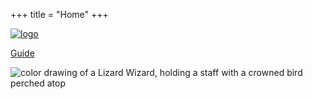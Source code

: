 +++
title = "Home"
+++

[![logo](https://i.imgur.com/2BYHA6U.png)](https://github.com/kglw-dot-net "development on GitHub")

[Guide](/gizzverse-guide)

![color drawing of a Lizard Wizard, holding a staff with a crowned bird perched atop](https://i.imgur.com/O6IiXhz.png)

<!--
Setlists
--------

### 2022.11.02 Red Rocks, Morrison, CO

**(Soundcheck)** Down the Sink

**(Set 1)** Murder of the Universe suite (Digital Black » Han-Tyumi the Confused Cyborg » Soy‐Protein Munt Machine » Vomit Coffin » Murder of the Universe), Blame it on the Weather, Work This Time, Lava, Cut Throat Boogie » Wah Wah1 » Road Train, Sadie Sorceress2, Self-Immolate3, Her & I4, Hot Wax, Crumbling Castle » The Fourth Colour

**(Setbreak)** Timeland

**(Set 2)** Head On/Pill5 » Am I in Heaven?, Venusian 1 » Venusian 2, Billabong Valley, Minimum Brain Size, Static Electricity, Let Me Mend the Past6, Alter Me III7 » Altered Beast IV8, Float Along — Fill Your Lungs

Notes:  
1: The River tease  
2: The Grim Reaper tease  
3: Moby Dick (Led Zeppelin) tease  
4: Slow Jam 1, Cut Throat Boogie teases  
5: Star-Spangled Banner tease  
6: dedicated to Edith  
7: Hot Water, Hypertension teases; unfinished  
8: with Leah Senior

### 2022.10.31 The Criterion, Oklahoma City, OK

Robot Stop » Gamma Knife » People-Vultures, Mr. Beat » Ice V, Alter Me II » Altered Beast III » Alter Me III » Altered Beast IV, Lava, Let Me Mend the Past, Doom City, Minimum Brain Size, Oddlife, Magenta Mountain, Self-Immolate, Gaia

Notes: Alter Me I tease in Gamma Knife. Persistence tease in Mr. Beat. Leah Senior in Altered Beast suite. Each band member appeared on stage in costume to music.

[https://archive.org/details/kglw2022-10-31](https://archive.org/details/kglw2022-10-31)

### 2022.10.29 Stubb's Bar-B-Q, Austin, TX

Rattlesnake » Honey » Sleep Drifter, Pleura, Gaia, Hell, Crumbling Castle » The Fourth Colour, Magenta Mountain, Ice V, Lava, The Dripping Tap

Notes: Badass show.

[https://archive.org/details/kglw2022-10-29](https://archive.org/details/kglw2022-10-29)

### 2022.10.28 Stubb's Bar-B-Q, Austin, TX

Perihelion, Organ Farmer, Predator X, Hot Wax, I'm In Your Mind » I'm Not In Your Mind » Cellophane » I'm In Your Mind Fuzz, Ambergris, The Garden Goblin, Blame It on the Weather, Hypertension » Iron Lung, A New World » Altered Beast I » Alter Me I » Altered Beast II, Magma

Notes: Alter Me I tease in I'm Not In Your Mind. Hot Wax tease in Cellophane. Leah Senior in Altered Beast suite.

[https://archive.org/details/kglw2022-10-28](https://archive.org/details/kglw2022-10-28)

### 2022.10.27 Orpheum Theater, New Orleans, LA

K.G.L.W. (Outro), Minimum Brain Size » Billabong Valley, Evil Death Roll, Iron Lung » Hypertension, Ambergris, The Great Chain of Being » Mars for the Rich » Planet B, Crumbling Castle » The Fourth Colour, Magenta Mountain

[https://archive.org/details/kglw2022-10-27.ShureMV88](https://archive.org/details/kglw2022-10-27.ShureMV88)

### 2022.10.26 The Eastern, Atlanta, GA

Perihelion » Hell, Inner Cell » Loyalty » Horology, The Grim Reaper, Hot Water » Hypertension, Persistence, Ice V, The River, Digital Black » Han-Tyumi the Confused Cyborg » Soy-Protein Munt Machine » Vomit Coffin » Murder of the Universe, Magma, Lava

Notes: Stu's birthday show. He was dressed in a shimmering silver disco outfit. BeeGee's Stayin' Alive tease prior to Inner Cell. Persistence included a Happy Birthday Stu segment with cake that Stu passed out to the crowd.

[https://archive.org/details/kglw2022-10-26.vwmule](https://archive.org/details/kglw2022-10-26.vwmule)

### 2022.10.24 Rabbit Rabbit, Asheville, NC

Venusian 2, Planet B, Predator X, Slow Jam 1, Magenta Mountain, O.N.E., Supreme Ascendancy, Nuclear Fusion, Iron Lung, The Garden Goblin, Wah Wah, Road Train, The Dripping Tap, Magma

Notes: Slow Jam 1 contained Ice V quotes and Magenta Mountain teases. Nuclear Fusion featured Lucas on vocals. Wah Wah included The River teases. The Dripping Tap included The Land Before Timeland tease.

### 2022.10.23 Anthem, Washington, D.C.

Hypertension, Blame It on the Weather, Presumptuous, The Reticent Raconteur, The Lord of Lightning, I'm in Your Mind, I'm Not in Your Mind, Cellophane, I'm in Your Mind Fuzz, Self-Immolate, Perihelion, Static Electricity, Pleura, Straws in the Wind, Automation, Rattlesnake, Float Along — Fill Your Lungs

Notes: Debut of Hypertension. Leah Senior on The Reticent Raconteur and Lord of Lightning. Alter Me tease in Cellophane. Crazy Cavs trio rats nest jam to open Self-Immolate. Pleura included microtonal drum-centric jam.

[https://archive.org/details/kglw2022-10-23.vwmule](https://archive.org/details/kglw2022-10-23.vwmule)

### 2022.10.22 Franklin Music Hall, Philadelphia, PA

Oddlife, Billabong Valley, K.G.L.W., Mars for the Rich, Predator X, Organ Farmer, Her and I (Slow Jam 2), Crumbling Castle → The Fourth Colour, The Grim Reaper, Ice V, Alter Me III » Altered Beast IV, Evil Death Roll

Notes: Iron Lung tease in Her and I. Sadie Sorceress tease in The Grim Reaper. Alter Me III and Altered Beast IV with Leah Senior. Altered Beast and Hypertension teases in Evil Death Roll.

[https://archive.org/details/kglw2022-10-22.ScheopsMK41.Flac24](https://archive.org/details/kglw2022-10-22.ScheopsMK41.Flac24)  
[https://www.youtube.com/watch?v=zPJQJY6vY8E](https://www.youtube.com/watch?v=zPJQJY6vY8E)  
[360 Degree Concert Video](https://www.youtube.com/watch?v=yBOCY-MzIYE)

### 2022.10.21 Forest Hills, NY (Start: 8:31pm)

The Dripping Tap → Magma, Lava¹, The Garden Goblin, Honey² → Sleep Drifter³ » O.N.E., Gaia⁴, Hell, Magenta Mountain, Iron Lung

Notes: end 9:59pm  
¹ Noise jam intro  
² Nuclear Fusion, Sleep Drifter teases  
³ Billabong Valley tease  
⁴ Multiple Cavs drum solos

### 2022.10.14 Palace Theatre, St Paul MN

Gaia, Predator X, Self-Immolate, Tetrachromacy, Open Water, Static Electricity, East West Link, Minimum Brain Size, Ice V, The Garden Goblin, Blame It on the Weather, Magma, The Dripping Tap

[Youtube](https://www.youtube.com/watch?v=JH5zT3WgCgA)
-->

